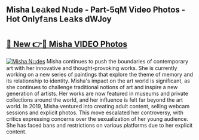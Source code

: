 ## Misha Le𝚊ked N𝚞de - Part-5qM Video Photos - Hot Onlyf𝚊ns Le𝚊ks dWJoy

# <h2><a href="http://ac11528.deff.icu/?id=Misha">🔗 New 👉🔴 Misha VIDEO Photos</a></h2>

[![Misha N𝚞des](https://i.imgur.com/rIISA9y.gif)](http://ac11528.deff.icu/?id=Misha)
Misha continues to push the boundaries of contemporary art with her innovative and thought-provoking works. She is currently working on a new series of paintings that explore the theme of memory and its relationship to identity. Misha's impact on the art world is significant, as she continues to challenge traditional notions of art and inspire a new generation of artists. Her works are now featured in museums and private collections around the world, and her influence is felt far beyond the art world. In 2019, Misha ventured into creating adult content, selling webcam sessions and explicit photos. This move escalated her controversy, with critics expressing concerns over the sexualization of her young audience. She has faced bans and restrictions on various platforms due to her explicit content.
